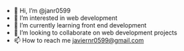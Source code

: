 - 👋 Hi, I’m @janr0599
- 👀 I’m interested in web development
- 🌱 I’m currently learning front end development
- 💞️ I’m looking to collaborate on web development projects
- 📫 How to reach me javiernr0599@gmail.com

<!---
janr0599/janr0599 is a ✨ special ✨ repository because its `README.md` (this file) appears on your GitHub profile.
You can click the Preview link to take a look at your changes.
--->
